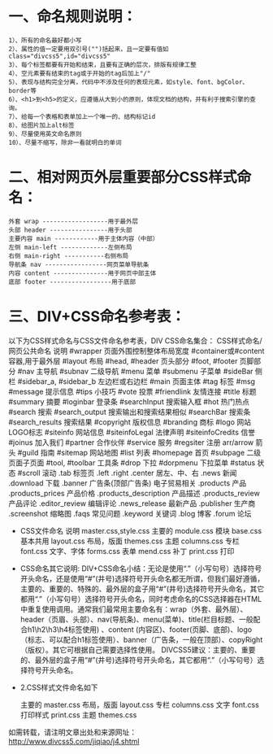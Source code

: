 # 一、命名规则说明：  

    1）、所有的命名最好都小写
    2）、属性的值一定要用双引号("")括起来，且一定要有值如class="divcss5",id="divcss5"
    3）、每个标签都要有开始和结束，且要有正确的层次，排版有规律工整
    4）、空元素要有结束的tag或于开始的tag后加上"/"
    5）、表现与结构完全分离，代码中不涉及任何的表现元素，如style、font、bgColor、border等
    6）、<h1>到<h5>的定义，应遵循从大到小的原则，体现文档的结构，并有利于搜索引擎的查询。
    7）、给每一个表格和表单加上一个唯一的、结构标记id
    8）、给图片加上alt标签
    9）、尽量使用英文命名原则
    10）、尽量不缩写，除非一看就明白的单词

# 二、相对网页外层重要部分CSS样式命名：  
    外套 wrap ------------------用于最外层
    头部 header ----------------用于头部
    主要内容 main ------------用于主体内容（中部）
    左侧 main-left -------------左侧布局
    右侧 main-right -----------右侧布局
    导航条 nav -----------------网页菜单导航条
    内容 content ---------------用于网页中部主体
    底部 footer -----------------用于底部

# 三、DIV+CSS命名参考表：  
以下为CSS样式命名与CSS文件命名参考表，DIV CSS命名集合：
CSS样式命名/网页公共命名	说明
      #wrapper	页面外围控制整体布局宽度
      #container或#content	容器,用于最外层
      #layout	布局
      #head, #header	页头部分
      #foot, #footer	页脚部分
      #nav	主导航
      #subnav	二级导航
      #menu	菜单
      #submenu	子菜单
      #sideBar	侧栏
      #sidebar_a, #sidebar_b	左边栏或右边栏
      #main	页面主体
      #tag	标签
      #msg #message	提示信息
      #tips	小技巧
      #vote	投票
      #friendlink	友情连接
      #title	标题
      #summary	摘要
      #loginbar	登录条
      #searchInput	搜索输入框
      #hot	热门热点
      #search	搜索
      #search_output	搜索输出和搜索结果相似
      #searchBar	搜索条
      #search_results	搜索结果
      #copyright	版权信息
      #branding	商标
      #logo	网站LOGO标志
      #siteinfo	网站信息
      #siteinfoLegal	法律声明
      #siteinfoCredits	信誉
      #joinus	加入我们
      #partner	合作伙伴
      #service	服务
      #regsiter	注册
      arr/arrow	箭头
      #guild	指南
      #sitemap	网站地图
      #list	列表
      #homepage	首页
      #subpage	二级页面子页面
      #tool, #toolbar	工具条
      #drop	下拉
      #dorpmenu	下拉菜单
      #status	状态
      #scroll	滚动
      .tab	标签页
      .left .right .center	居左、中、右
      .news	新闻
      .download	下载
      .banner	广告条(顶部广告条)
      电子贸易相关
      .products	产品
      .products_prices	产品价格
      .products_description	产品描述
      .products_review	产品评论
      .editor_review	编辑评论
      .news_release	最新产品
      .publisher	生产商
      .screenshot	缩略图
      .faqs	常见问题
      .keyword	关键词
      .blog	博客
      .forum	论坛

* CSS文件命名	说明
      master.css,style.css	主要的
      module.css	模块
      base.css	基本共用
      layout.css	布局，版面
      themes.css	主题
      columns.css	专栏
      font.css	文字、字体
      forms.css	表单
      mend.css	补丁
      print.css	打印
      
 * CSS命名其它说明:
    DIV+CSS命名小结：无论是使用“.”（小写句号）选择符号开头命名，还是使用“#”(井号)选择符号开头命名都无所谓，但我们最好遵循，主要的、重要的、特殊的、最外层的盒子用“#”(井号)选择符号开头命名，其它都用“.”（小写句号）选择符号开头命名，同时考虑命名的CSS选择器在HTML中重复使用调用。通常我们最常用主要命名有：wrap（外套、最外层）、header（页眉、头部）、nav(导航条)、menu(菜单)、title(栏目标题、一般配合h1\h2\h3\h4标签使用)
    、content (内容区)、footer(页脚、底部)、logo（标志、可以配合h1标签使用）、banner（广告条，一般在顶部）、copyRight（版权）。其它可根据自己需要选择性使用。
    DIVCSS5建议：主要的、重要的、最外层的盒子用“#”(井号)选择符号开头命名，其它都用“.”（小写句号）选择符号开头命名。

* 2.CSS样式文件命名如下 

    主要的 master.css 
    布局，版面 layout.css 
    专栏 columns.css 
    文字 font.css 
    打印样式 print.css 
    主题 themes.css

如需转载，请注明文章出处和来源网址：http://www.divcss5.com/jiqiao/j4.shtml


